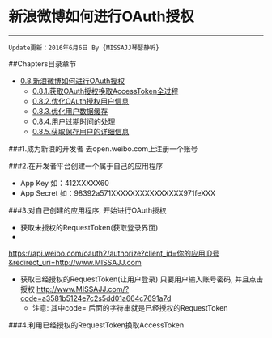 #  新浪微博如何进行OAuth授权

---
```objc
Update更新：2016年6月6日 By {MISSAJJ琴瑟静听} 
```

##Chapters目录章节 
   * [0.8.新浪微博如何进行OAuth授权](08oauthshou_quan_deng_lu.md)
       * [0.8.1.获取OAuth授权换取AccessToken全过程](081huo_quoauth_shou_quan_huan_qu_accesstoken_quan_.md)
       * [0.8.2.优化OAuth授权用户信息](082you_hua_oauth_shou_quan_yong_hu_xin_xi.md)
       * [0.8.3.优化用户数据缓存](083you_hua_yong_hu_shu_ju_huan_cun.md)
       * [0.8.4.用户过期时间的处理](084yong_hu_guo_qi_shi_jian_de_chu_li.md)
       * [0.8.5.获取保存用户的详细信息](085huo_qu_bao_cun_yong_hu_de_xiang_xi_xin_xi.md)



###1.成为新浪的开发者
去open.weibo.com上注册一个账号

###2.在开发者平台创建一个属于自己的应用程序

  - App Key 如：412XXXXX60
  - App Secret 如：98392a571XXXXXXXXXXXXXXX971feXXX
 

###3.对自己创建的应用程序, 开始进行OAuth授权
  - 获取未授权的RequestToken(获取登录界面)
  - 
https://api.weibo.com/oauth2/authorize?client_id=你的应用ID号&redirect_uri=http://www.MISSAJJ.com

  - 获取已经授权的RequestToken(让用户登录)
只要用户输入账号密码, 并且点击授权
http://www.MISSAJJ.com/?code=a3581b5124e7c2s5dd01a664c7691a7d
    - 注意: 其中code= 后面的字符串就是已经授权的RequestToken

###4.利用已经授权的RequestToken换取AccessToken





